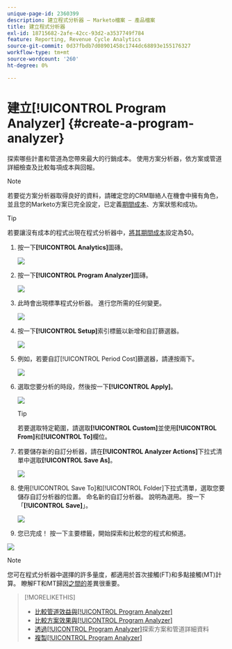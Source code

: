 ```yaml
---
unique-page-id: 2360399
description: 建立程式分析器 — Marketo檔案 — 產品檔案
title: 建立程式分析器
exl-id: 18715682-2afe-42cc-93d2-a3537749f784
feature: Reporting, Revenue Cycle Analytics
source-git-commit: 0d37fbdb7d08901458c1744dc68893e155176327
workflow-type: tm+mt
source-wordcount: '260'
ht-degree: 0%

---
```


# 建立[!UICONTROL Program Analyzer] {#create-a-program-analyzer}

探索哪些計畫和管道為您帶來最大的行銷成本。 使用方案分析器，依方案或管道詳細檢查及比較每項成本與回報。

>[!NOTE]
>
>若要從方案分析器取得良好的資料，請確定您的CRM聯絡人在機會中擁有角色，並且您的Marketo方案已完全設定，已定義[期間成本](/help/marketo/product-docs/reporting/revenue-cycle-analytics/revenue-tools/define-period-costs.md)、方案狀態和成功。

>[!TIP]
>
>若要讓沒有成本的程式出現在程式分析器中，[將其期間成本](/help/marketo/product-docs/reporting/revenue-cycle-analytics/revenue-tools/define-period-costs.md)設定為$0。

1. 按一下&#x200B;**[!UICONTROL Analytics]**&#x200B;圖磚。

   ![](assets/image2014-9-17-13-3a7-3a1.png)

1. 按一下&#x200B;**[!UICONTROL Program Analyzer]**&#x200B;圖磚。

   ![](assets/program-analyzer-icon-hand.png)

1. 此時會出現標準程式分析器。 進行您所需的任何變更。

   ![](assets/image2016-10-31-15-3a3-3a9.png)

1. 按一下&#x200B;**[!UICONTROL Setup]**&#x200B;索引標籤以新增和自訂篩選器。

   ![](assets/image2016-10-31-15-3a25-3a57.png)

1. 例如，若要自訂[!UICONTROL Period Cost]篩選器，請連按兩下。

   ![](assets/image2016-10-31-15-3a33-3a2.png)

1. 選取您要分析的時段，然後按一下&#x200B;**[!UICONTROL Apply]**。

   ![](assets/image2016-10-31-15-3a30-3a32.png)

   >[!TIP]
   >
   >若要選取特定範圍，請選取&#x200B;**[!UICONTROL Custom]**&#x200B;並使用&#x200B;**[!UICONTROL From]**&#x200B;和&#x200B;**[!UICONTROL To]**&#x200B;欄位。

1. 若要儲存新的自訂分析器，請在&#x200B;**[!UICONTROL Analyzer Actions]**&#x200B;下拉式清單中選取&#x200B;**[!UICONTROL Save As]**。

   ![](assets/image2016-10-31-15-3a5-3a8.png)

1. 使用[!UICONTROL Save To]和[!UICONTROL Folder]下拉式清單，選取您要儲存自訂分析器的位置。 命名新的自訂分析器。 說明為選用。 按一下「**[!UICONTROL Save]**」。

   ![](assets/image2016-10-31-15-3a7-3a19.png)

1. 您已完成！ 按一下主要標籤，開始探索和比較您的程式和頻道。

![](assets/november-custom-report.png)

>[!NOTE]
>
>您可在程式分析器中選擇的許多量度，都適用於首次接觸(FT)和多點接觸(MT)計算。 瞭解FT和MT歸因[之間的](/help/marketo/product-docs/reporting/revenue-cycle-analytics/revenue-tools/attribution/understanding-attribution.md)差異很重要。

>[!MORELIKETHIS]
>
>* [比較管道效益與[!UICONTROL Program Analyzer]](/help/marketo/product-docs/reporting/revenue-cycle-analytics/program-analytics/compare-channel-effectiveness-with-the-program-analyzer.md)
>* [比較方案效果與[!UICONTROL Program Analyzer]](/help/marketo/product-docs/reporting/revenue-cycle-analytics/program-analytics/compare-program-effectiveness-with-the-program-analyzer.md)
>* [透過[!UICONTROL Program Analyzer]](/help/marketo/product-docs/reporting/revenue-cycle-analytics/program-analytics/explore-program-and-channel-details-with-the-program-analyzer.md)探索方案和管道詳細資料
>* [複製[!UICONTROL Program Analyzer]](/help/marketo/product-docs/reporting/revenue-cycle-analytics/program-analytics/clone-a-program-analyzer.md)
